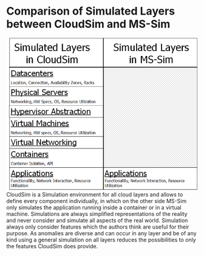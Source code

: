 # Comparison of Simulated Layers between CloudSim and MS-Sim 

![alt text](https://raw.githubusercontent.com/mwallschlaeger/MS-Sim/master/docs/compare_CloudSim-MS_Sim.png)
CloudSim is a Simulation environment for all cloud layers and allows to define every component individually, in which on the other side MS-Sim only simulates the application running inside a container or in a virtual machine. 
Simulations are always simplified representations of the reality and never consider and simulate all aspects of the real world. Simulation always only consider features which the authors think are useful for their purpose. As anomalies are diverse and can occur in any layer and be of any kind using a general simulation on all layers reduces the possibilities to only the features CloudSim does provide. 
